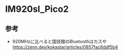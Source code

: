 # IM920sl_Pico2

## 参考
- 920MHzに比べると国技館のBluetoothはカスや https://zenn.dev/kokastar/articles/0857fac6ddf5b4
